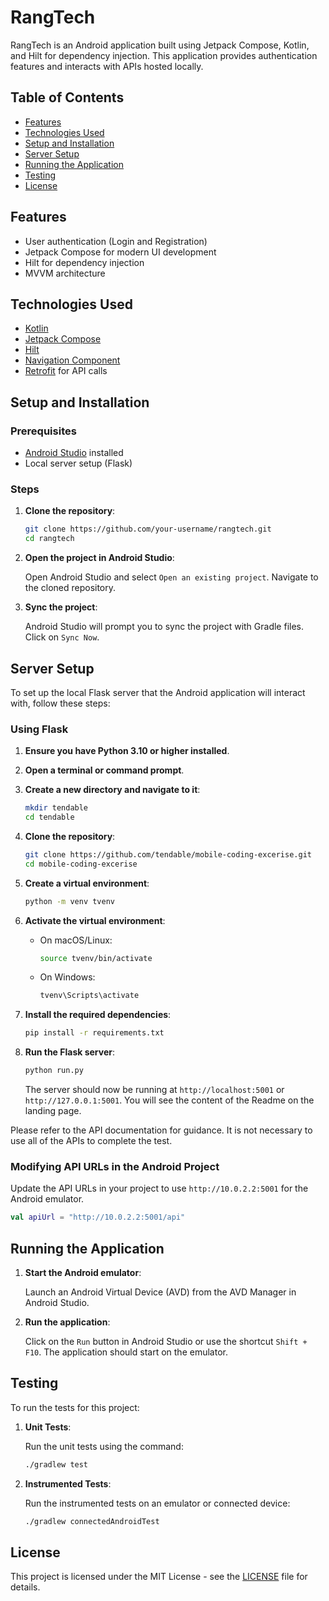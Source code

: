 # RangTech

RangTech is an Android application built using Jetpack Compose, Kotlin, and Hilt for dependency injection. This application provides authentication features and interacts with APIs hosted locally.

## Table of Contents

- [Features](#features)
- [Technologies Used](#technologies-used)
- [Setup and Installation](#setup-and-installation)
- [Server Setup](#server-setup)
- [Running the Application](#running-the-application)
- [Testing](#testing)
- [License](#license)

## Features

- User authentication (Login and Registration)
- Jetpack Compose for modern UI development
- Hilt for dependency injection
- MVVM architecture

## Technologies Used

- [Kotlin](https://kotlinlang.org/)
- [Jetpack Compose](https://developer.android.com/jetpack/compose)
- [Hilt](https://dagger.dev/hilt/)
- [Navigation Component](https://developer.android.com/guide/navigation)
- [Retrofit](https://square.github.io/retrofit/) for API calls

## Setup and Installation

### Prerequisites

- [Android Studio](https://developer.android.com/studio) installed
- Local server setup (Flask)

### Steps

1. **Clone the repository**:

   ```bash
   git clone https://github.com/your-username/rangtech.git
   cd rangtech
   ```

2. **Open the project in Android Studio**:

   Open Android Studio and select `Open an existing project`. Navigate to the cloned repository.

3. **Sync the project**:

   Android Studio will prompt you to sync the project with Gradle files. Click on `Sync Now`.

## Server Setup

To set up the local Flask server that the Android application will interact with, follow these steps:

### Using Flask

1. **Ensure you have Python 3.10 or higher installed**.

2. **Open a terminal or command prompt**.

3. **Create a new directory and navigate to it**:

   ```bash
   mkdir tendable
   cd tendable
   ```

4. **Clone the repository**:

   ```bash
   git clone https://github.com/tendable/mobile-coding-excerise.git
   cd mobile-coding-excerise
   ```

5. **Create a virtual environment**:

   ```bash
   python -m venv tvenv
   ```

6. **Activate the virtual environment**:

   - On macOS/Linux:

     ```bash
     source tvenv/bin/activate
     ```

   - On Windows:

     ```bash
     tvenv\Scripts\activate
     ```

7. **Install the required dependencies**:

   ```bash
   pip install -r requirements.txt
   ```

8. **Run the Flask server**:

   ```bash
   python run.py
   ```

   The server should now be running at `http://localhost:5001` or `http://127.0.0.1:5001`. You will see the content of the Readme on the landing page.

Please refer to the API documentation for guidance. It is not necessary to use all of the APIs to complete the test.

### Modifying API URLs in the Android Project

Update the API URLs in your project to use `http://10.0.2.2:5001` for the Android emulator.

```kotlin
val apiUrl = "http://10.0.2.2:5001/api"
```

## Running the Application

1. **Start the Android emulator**:

   Launch an Android Virtual Device (AVD) from the AVD Manager in Android Studio.

2. **Run the application**:

   Click on the `Run` button in Android Studio or use the shortcut `Shift + F10`. The application should start on the emulator.

## Testing

To run the tests for this project:

1. **Unit Tests**:

   Run the unit tests using the command:

   ```bash
   ./gradlew test
   ```

2. **Instrumented Tests**:

   Run the instrumented tests on an emulator or connected device:

   ```bash
   ./gradlew connectedAndroidTest
   ```

## License

This project is licensed under the MIT License - see the [LICENSE](LICENSE) file for details.

